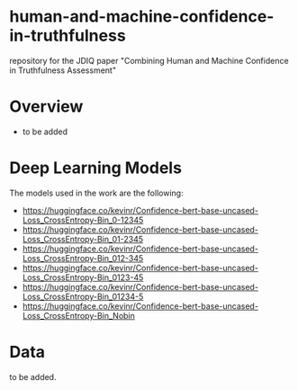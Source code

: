 # human-and-machine-confidence-in-truthfulness
repository for the JDIQ paper "Combining Human and Machine Confidence in Truthfulness Assessment" 


# Overview
- to be added

# Deep Learning Models
The models used in the work are the following:
- https://huggingface.co/kevinr/Confidence-bert-base-uncased-Loss_CrossEntropy-Bin_0-12345
- https://huggingface.co/kevinr/Confidence-bert-base-uncased-Loss_CrossEntropy-Bin_01-2345
- https://huggingface.co/kevinr/Confidence-bert-base-uncased-Loss_CrossEntropy-Bin_012-345 
- https://huggingface.co/kevinr/Confidence-bert-base-uncased-Loss_CrossEntropy-Bin_0123-45
- https://huggingface.co/kevinr/Confidence-bert-base-uncased-Loss_CrossEntropy-Bin_01234-5
- https://huggingface.co/kevinr/Confidence-bert-base-uncased-Loss_CrossEntropy-Bin_Nobin

# Data
 to be added.

